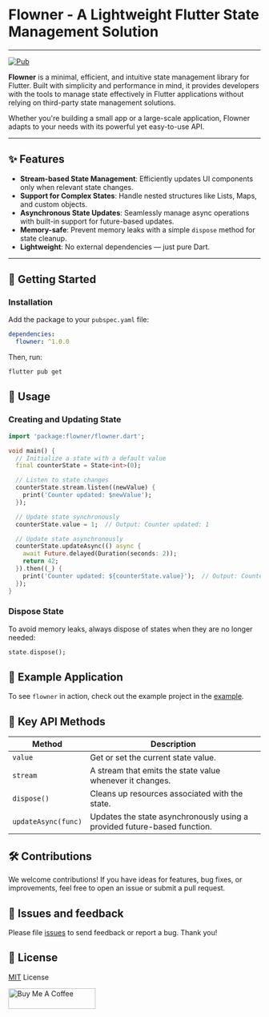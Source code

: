 # Flowner - A Lightweight Flutter State Management Solution

---

[![Pub](https://img.shields.io/pub/v/flowner.svg)](https://pub.dev/packages/flowner)

**Flowner** is a minimal, efficient, and intuitive state management library for Flutter. Built with simplicity and performance in mind, it provides developers with the tools to manage state effectively in Flutter applications without relying on third-party state management solutions. 

Whether you're building a small app or a large-scale application, Flowner adapts to your needs with its powerful yet easy-to-use API.

---

## ✨ Features

- **Stream-based State Management**: Efficiently updates UI components only when relevant state changes.
- **Support for Complex States**: Handle nested structures like Lists, Maps, and custom objects.
- **Asynchronous State Updates**: Seamlessly manage async operations with built-in support for future-based updates.
- **Memory-safe**: Prevent memory leaks with a simple `dispose` method for state cleanup.
- **Lightweight**: No external dependencies — just pure Dart.

---

## 🚀 Getting Started

### Installation

Add the package to your `pubspec.yaml` file:

```yaml
dependencies:
  flowner: ^1.0.0
```

Then, run:

```bash
flutter pub get
```

## 🔧 Usage

### Creating and Updating State

```dart
import 'package:flowner/flowner.dart';

void main() {
  // Initialize a state with a default value
  final counterState = State<int>(0);

  // Listen to state changes
  counterState.stream.listen((newValue) {
    print('Counter updated: $newValue');
  });

  // Update state synchronously
  counterState.value = 1;  // Output: Counter updated: 1

  // Update state asynchronously
  counterState.updateAsync(() async {
    await Future.delayed(Duration(seconds: 2));
    return 42;
  }).then((_) {
    print('Counter updated: ${counterState.value}');  // Output: Counter updated: 42
  });
}
```

### Dispose State
To avoid memory leaks, always dispose of states when they are no longer needed:

```dart
state.dispose();
```

## 📱 Example Application

To see `flowner` in action, check out the example project in the [example](https://github.com/14h4i/flowner/blob/master/example/lib/main.dart).

## 🌟 Key API Methods

| Method               | Description                                                             |
|----------------------|-------------------------------------------------------------------------|
| `value`              | Get or set the current state value.                                    |
| `stream`             | A stream that emits the state value whenever it changes.              |
| `dispose()`          | Cleans up resources associated with the state.                        |
| `updateAsync(func)`  | Updates the state asynchronously using a provided future-based function.|


## 🛠️ Contributions

We welcome contributions! If you have ideas for features, bug fixes, or improvements, feel free to open an issue or submit a pull request.

## 🐞 Issues and feedback

Please file [issues](https://github.com/14h4i/flowner/issues) to send feedback or report a bug. Thank you!

## 📜 License

[MIT](https://mit-license.org) License

<a href="https://www.buymeacoffee.com/14h4i" target="_blank"><img src="https://cdn.buymeacoffee.com/buttons/default-orange.png" alt="Buy Me A Coffee" height="41" width="174"></a>
